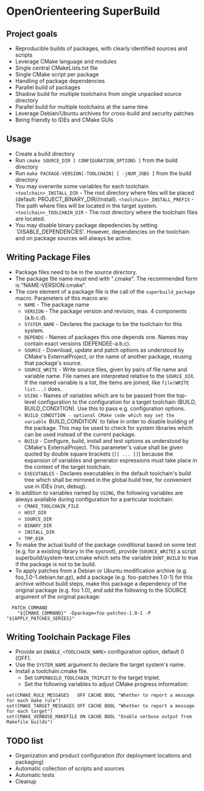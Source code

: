 # OpenOrienteering SuperBuild

## Project goals

- Reproducible builds of packages, with clearly identified sources and scripts
- Leverage CMake language and modules
- Single central CMakeLists.txt file
- Single CMake script per package
- Handling of package dependencies
- Parallel build of packages
- Shadow build for multiple toolchains from single unpacked source directory
- Parallel build for multiple toolchains at the same time
- Leverage Debian/Ubuntu archives for cross-build and security patches
- Being friendly to IDEs and CMake GUIs


## Usage

- Create a build directory
- Run `cmake SOURCE_DIR [ CONFIGURATION_OPTIONS ]` from the build directory
- Run `make PACKAGE-VERSION[-TOOLCHAIN] [ -jNUM_JOBS ]` from the build directory
- You may overwrite some variables for each toolchain
  `<toolchain>_INSTALL_DIR`     - The root directory where files will be placed
                                  (default: PROJECT_BINARY_DIR/<toolchain>/install).
  `<toolchain>_INSTALL_PREFIX`  - The path where files will be located in the target system.
  `<toolchain>_TOOLCHAIN_DIR`   - The root directory where the toolchain files are located.
- You may disable binary package depedencies by setting `DISABLE_DEPENDENCIES'.
  However, dependencies on the toolchain and on package sources will always be active.


## Writing Package Files

- Package files need to be in the source directory.
- The package file name must end with ".cmake".
  The recommended form is "NAME-VERSION.cmake".
- The core element of a package file is the call of the `superbuild_package` macro.
  Parameters of this macro are:
  - `NAME`           - The package name
  - `VERSION`        - The package version and revision, max. 4 components (a.b.c.d).
  - `SYSTEM_NAME`    - Declares the package to be the toolchain for this system.
  - `DEPENDS`        - Names of packages this one depends one.
                       Names may contain exact versions (DEPENDEE-a.b.c).
  - `SOURCE`         - Download, update and patch options as understood by
                       CMake's ExternalProject, or the name of another package,
                       reusing that package's source.
  - `SOURCE_WRITE`   - Write source files, given by pairs of file name and variable name.
                       File names are interpreted relative to the `SOURCE_DIR`.
                       If the named variable is a list, the items are joined,
                       like `file(WRITE list...)` does.
  - `USING`          - Names of variables which are to be passed from the top-level
                       configuration to the configuration for a target toolchain (BUILD,
                       BUILD_CONDITION). Use this to pass e.g. configuration options.
  - `BUILD_CONDITION - optional CMake code which may set the variable `BUILD_CONDITION`
                       to false in order to disable building of the package.
                       This may be used to check for system libraries which can
                       be used instead of the current package.
  - `BUILD`          - Configure, build, install and test options as understood
                       by CMake's ExternalProject. This parameter's value shall
                       be given quoted by double square brackets (`[[ ... ]]`)
                       because the expansion of variables and generator expressions
                       must take place in the context of the target toolchain.
  - `EXECUTABLES`    - Declares executables in the default toolchain's build tree
                       which shall be mirrored in the global build tree, for
                       convenient use in IDEs (run, debug).
- In addition to variables named by `USING`, the following variables are always
  available during configuration for a particular toolchain:
  - `CMAKE_TOOLCHAIN_FILE`
  - `HOST_DIR`
  - `SOURCE_DIR`
  - `BINARY_DIR`
  - `INSTALL_DIR`
  - `TMP_DIR`
- To make the actual build of the package conditional based on some test (e.g.
  for a existing library in the sysroot), provide (`SOURCE_WRITE`) a script
  superbuild/system-test.cmake which sets the variable `DONT_BUILD` to true
  if the package is not to be build.
- To apply patches from a Debian or Ubuntu modification archive
  (e.g. foo_1.0-1.debian.tar.gz), add a package (e.g. foo-patches 1.0-1) for
  this archive without build steps, make this package a dependency of the
  original package (e.g. foo 1.0), and add the following to the SOURCE argument
  of the original package:
  
~~~
  PATCH_COMMAND
    "${CMAKE_COMMAND}" -Dpackage=foo-patches-1.0-1 -P "${APPLY_PATCHES_SERIES}"
~~~


## Writing Toolchain Package Files

- Provide an `ENABLE_<TOOLCHAIN_NAME>` configuration option, default 0 (OFF).
- Use the `SYSTEM_NAME` argument to declare the target system's name.
- Install a toolchain.cmake file.
  - Set `SUPERBUILD_TOOLCHAIN_TRIPLET` to the target triplet.
  - Set the following variables to adjust CMake progress information:
  
~~~
set(CMAKE_RULE_MESSAGES   OFF CACHE BOOL "Whether to report a message for each make rule")
set(CMAKE_TARGET_MESSAGES OFF CACHE BOOL "Whether to report a message for each target")
set(CMAKE_VERBOSE_MAKEFILE ON CACHE BOOL "Enable verbose output from Makefile builds")
~~~


## TODO list

- Organization and product configuration (for deployment locations and packaging)
- Automatic collection of scripts and sources
- Automatic tests
- Cleanup

